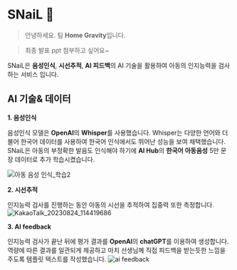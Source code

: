 # SNaiL 🐌

> 안녕하세요. 팀 **Home Gravity**입니다.

> 최종 발표 ppt 첨부하고 싶어요~
>
SNaiL은 **음성인식**, **시선추적**, **AI 피드백**의 AI 기술을 활용하여 아동의 인지능력을 검사하는 서비스 입니다.


## AI 기술& 데이터

**1. 음성인식**

음성인식 모델은 **OpenAI**의 **Whisper**를 사용했습니다. Whisper는 다양한 언어와 더불어 한국어 데이터를 사용하여 한국어 인식에서도 뛰어난 성능을 보여 채택했습니다. SNaiL은 아동의 부정확한 발음도 인식해야 하기에 **AI Hub**의 **한국어 아동음성** 5만 문장 데이터로 추가 학습시켰습니다. 

![아동 음성 인식_학습2](https://github.com/home-gravity/snail/assets/137850633/920d747c-dc89-4edb-b18f-7921f3625fd7)

**2. 시선추적**

인지능력 검사를 진행하는 동안 아동의 시선을 추적하여 집중력 또한 측정합니다.
![KakaoTalk_20230824_114419686](https://github.com/home-gravity/snail/assets/137850633/b1d5fa9a-564e-46b7-8fa8-6e42e400ed1a)

**3. AI feedback**

인지능력 검사가 끝난 뒤에 평가 결과를 **OpenAI**의 **chatGPT**를 이용하여 생성합니다.
역량에 따른 결과를 일관되게 제공하고 마치 선생님께 직접 피드백을 받는듯한 느낌을 주도록 템플릿 텍스트를 작성했습니다.
![ai feedback](https://github.com/home-gravity/snail/assets/137850633/6bf32c9f-1b2c-4f53-9861-39f07c7604bd)
